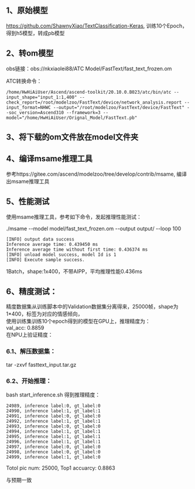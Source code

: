 ## 1、原始模型
https://github.com/ShawnyXiao/TextClassification-Keras, 训练10个Epoch，得到h5模型，转成pb模型

## 2、转om模型
obs链接：obs://nkxiaolei88/ATC Model/FastText/fast_text_frozen.om

ATC转换命令：
```
/home/HwHiAiUser/Ascend/ascend-toolkit/20.10.0.B023/atc/bin/atc --input_shape="input_1:1,400" --check_report=/root/modelzoo/FastText/device/network_analysis.report --input_format=NHWC --output="/root/modelzoo/FastText/device/FastText" --soc_version=Ascend310 --framework=3 --model="/home/HwHiAiUser/Orignal_Model/FastText.pb" 
```

## 3、将下载的om文件放在model文件夹

## 4、编译msame推理工具
参考https://gitee.com/ascend/modelzoo/tree/develop/contrib/msame, 编译出msame推理工具

## 5、性能测试
使用msame推理工具，参考如下命令，发起推理性能测试： 

./msame --model model/fast_text_frozen.om --output output/ --loop 100
```
[INFO] output data success
Inference average time: 0.439450 ms
Inference average time without first time: 0.436374 ms
[INFO] unload model success, model Id is 1
[INFO] Execute sample success.
```
1Batch，shape:1x400，不带AIPP，平均推理性能0.436ms

## 6、精度测试：
精度数据集从训练脚本中的Validation数据集分离得来，25000帧，shape为1*400，标签为对应的情感倾向，\
使用训练集训练10个epoch得到的模型在GPU上，推理精度为：\
val_acc: 0.8859\
在NPU上验证精度：
### 6.1、解压数据集：
tar -zxvf fasttext_input.tar.gz

### 6.2、开始推理：
bash start_inference.sh 得到推理精度：
```
24989, inference label:0, gt_label:0
24990, inference label:1, gt_label:1
24991, inference label:0, gt_label:0
24992, inference label:1, gt_label:1
24993, inference label:0, gt_label:0
24994, inference label:1, gt_label:1
24995, inference label:1, gt_label:1
24996, inference label:1, gt_label:1
24997, inference label:0, gt_label:0
24998, inference label:0, gt_label:0
24999, inference label:1, gt_label:0
```
Totol pic num: 25000, Top1 accuarcy: 0.8863

与预期一致